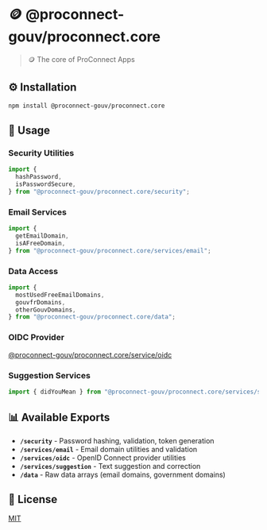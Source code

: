 # 🪙 @proconnect-gouv/proconnect.core

> 🪙 The core of ProConnect Apps

## ⚙️ Installation

```bash
npm install @proconnect-gouv/proconnect.core
```

## 📖 Usage

### Security Utilities

```typescript
import {
  hashPassword,
  isPasswordSecure,
} from "@proconnect-gouv/proconnect.core/security";
```

### Email Services

```typescript
import {
  getEmailDomain,
  isAFreeDomain,
} from "@proconnect-gouv/proconnect.core/services/email";
```

### Data Access

```typescript
import {
  mostUsedFreeEmailDomains,
  gouvfrDomains,
  otherGouvDomains,
} from "@proconnect-gouv/proconnect.core/data";
```

### OIDC Provider

[@proconnect-gouv/proconnect.core/service/oidc](./src/services/oidc#readme)

### Suggestion Services

```typescript
import { didYouMean } from "@proconnect-gouv/proconnect.core/services/suggestion";
```

## 📊 Available Exports

- **`/security`** - Password hashing, validation, token generation
- **`/services/email`** - Email domain utilities and validation
- **`/services/oidc`** - OpenID Connect provider utilities
- **`/services/suggestion`** - Text suggestion and correction
- **`/data`** - Raw data arrays (email domains, government domains)

## 📖 License

[MIT](./LICENSE.md)
